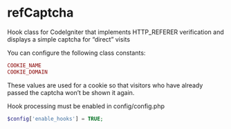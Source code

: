 # refCaptcha
Hook class for CodeIgniter that implements HTTP_REFERER verification and displays a simple captcha for “direct” visits

You can configure the following class constants:
```php
COOKIE_NAME
COOKIE_DOMAIN
```
These values are used for a cookie so that visitors who have already passed the captcha won’t be shown it again.

Hook processing must be enabled in config/config.php

```php
$config['enable_hooks'] = TRUE;
```
